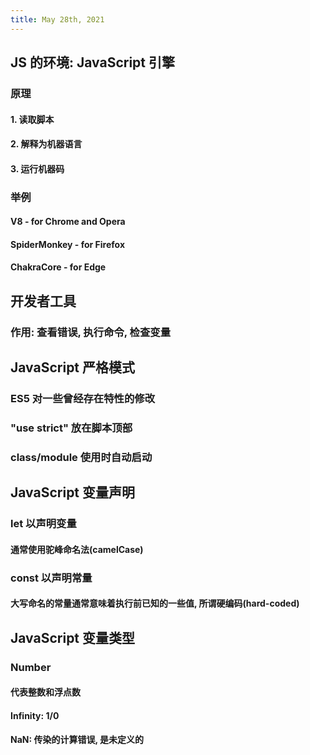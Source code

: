 ```yaml
---
title: May 28th, 2021
---
```


## JS 的环境: JavaScript 引擎
### 原理
#### 1. 读取脚本
#### 2. 解释为机器语言
#### 3. 运行机器码
### 举例
#### V8 - for Chrome and Opera
#### SpiderMonkey - for Firefox
#### ChakraCore - for Edge
## 开发者工具
### 作用: 查看错误, 执行命令, 检查变量
## JavaScript 严格模式
### ES5 对一些曾经存在特性的修改
### "use strict" 放在脚本顶部
### class/module 使用时自动启动
## JavaScript 变量声明
### let 以声明变量
#### 通常使用驼峰命名法(camelCase)
### const 以声明常量
#### 大写命名的常量通常意味着执行前已知的一些值, 所谓硬编码(hard-coded)
## JavaScript 变量类型
### Number
#### 代表整数和浮点数
#### Infinity: 1/0
#### NaN: 传染的计算错误, 是未定义的
